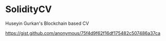 # SolidityCV
Huseyin Gurkan's Blockchain based CV

https://gist.github.com/anonymous/75f4d9f62f16df175482c507486a37ca
